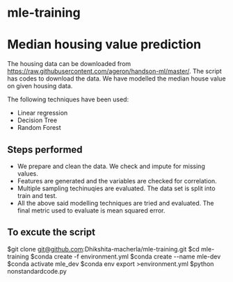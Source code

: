 # mle-training
# Median housing value prediction

The housing data can be downloaded from https://raw.githubusercontent.com/ageron/handson-ml/master/. The script has codes to download the data. We have modelled the median house value on given housing data. 

The following techniques have been used: 

 - Linear regression
 - Decision Tree
 - Random Forest

## Steps performed
 - We prepare and clean the data. We check and impute for missing values.
 - Features are generated and the variables are checked for correlation.
 - Multiple sampling techinuqies are evaluated. The data set is split into train and test.
 - All the above said modelling techniques are tried and evaluated. The final metric used to evaluate is mean squared error.

## To excute the script

$git clone git@github.com:Dhikshita-macherla/mle-training.git
$cd mle-training
$conda create -f environment.yml
$conda create --name mle-dev
$conda activate mle_dev
$conda env export >environment.yml
$python nonstandardcode.py
